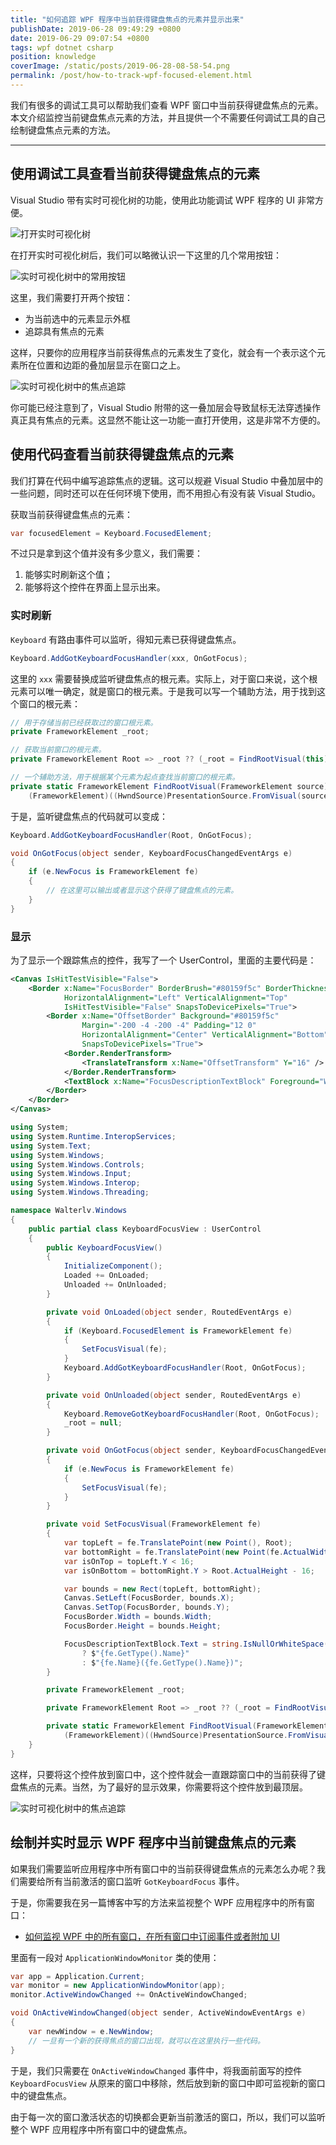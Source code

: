 ```yaml
---
title: "如何追踪 WPF 程序中当前获得键盘焦点的元素并显示出来"
publishDate: 2019-06-28 09:49:29 +0800
date: 2019-06-29 09:07:54 +0800
tags: wpf dotnet csharp
position: knowledge
coverImage: /static/posts/2019-06-28-08-58-54.png
permalink: /post/how-to-track-wpf-focused-element.html
---
```


我们有很多的调试工具可以帮助我们查看 WPF 窗口中当前获得键盘焦点的元素。本文介绍监控当前键盘焦点元素的方法，并且提供一个不需要任何调试工具的自己绘制键盘焦点元素的方法。

---

<div id="toc"></div>

## 使用调试工具查看当前获得键盘焦点的元素

Visual Studio 带有实时可视化树的功能，使用此功能调试 WPF 程序的 UI 非常方便。

![打开实时可视化树](/static/posts/2019-06-28-08-58-54.png)

在打开实时可视化树后，我们可以略微认识一下这里的几个常用按钮：

![实时可视化树中的常用按钮](/static/posts/2019-06-28-09-03-11.png)

这里，我们需要打开两个按钮：

- 为当前选中的元素显示外框
- 追踪具有焦点的元素

这样，只要你的应用程序当前获得焦点的元素发生了变化，就会有一个表示这个元素所在位置和边距的叠加层显示在窗口之上。

![实时可视化树中的焦点追踪](/static/posts/2019-06-28-live-visual-tree-track-focused-element.gif)

你可能已经注意到了，Visual Studio 附带的这一叠加层会导致鼠标无法穿透操作真正具有焦点的元素。这显然不能让这一功能一直打开使用，这是非常不方便的。

## 使用代码查看当前获得键盘焦点的元素

我们打算在代码中编写追踪焦点的逻辑。这可以规避 Visual Studio 中叠加层中的一些问题，同时还可以在任何环境下使用，而不用担心有没有装 Visual Studio。

获取当前获得键盘焦点的元素：

```csharp
var focusedElement = Keyboard.FocusedElement;
```

不过只是拿到这个值并没有多少意义，我们需要：

1. 能够实时刷新这个值；
1. 能够将这个控件在界面上显示出来。

### 实时刷新

`Keyboard` 有路由事件可以监听，得知元素已获得键盘焦点。

```csharp
Keyboard.AddGotKeyboardFocusHandler(xxx, OnGotFocus);
```

这里的 `xxx` 需要替换成监听键盘焦点的根元素。实际上，对于窗口来说，这个根元素可以唯一确定，就是窗口的根元素。于是我可以写一个辅助方法，用于找到这个窗口的根元素：

```csharp
// 用于存储当前已经获取过的窗口根元素。
private FrameworkElement _root;

// 获取当前窗口的根元素。
private FrameworkElement Root => _root ?? (_root = FindRootVisual(this));

// 一个辅助方法，用于根据某个元素为起点查找当前窗口的根元素。
private static FrameworkElement FindRootVisual(FrameworkElement source) =>
    (FrameworkElement)((HwndSource)PresentationSource.FromVisual(source)).RootVisual;
```

于是，监听键盘焦点的代码就可以变成：

```csharp
Keyboard.AddGotKeyboardFocusHandler(Root, OnGotFocus);

void OnGotFocus(object sender, KeyboardFocusChangedEventArgs e)
{
    if (e.NewFocus is FrameworkElement fe)
    {
        // 在这里可以输出或者显示这个获得了键盘焦点的元素。
    }
}
```

### 显示

为了显示一个跟踪焦点的控件，我写了一个 UserControl，里面的主要代码是：

```xml
<Canvas IsHitTestVisible="False">
    <Border x:Name="FocusBorder" BorderBrush="#80159f5c" BorderThickness="4"
            HorizontalAlignment="Left" VerticalAlignment="Top"
            IsHitTestVisible="False" SnapsToDevicePixels="True">
        <Border x:Name="OffsetBorder" Background="#80159f5c"
                Margin="-200 -4 -200 -4" Padding="12 0"
                HorizontalAlignment="Center" VerticalAlignment="Bottom"
                SnapsToDevicePixels="True">
            <Border.RenderTransform>
                <TranslateTransform x:Name="OffsetTransform" Y="16" />
            </Border.RenderTransform>
            <TextBlock x:Name="FocusDescriptionTextBlock" Foreground="White" HorizontalAlignment="Center" />
        </Border>
    </Border>
</Canvas>
```

```csharp
using System;
using System.Runtime.InteropServices;
using System.Text;
using System.Windows;
using System.Windows.Controls;
using System.Windows.Input;
using System.Windows.Interop;
using System.Windows.Threading;

namespace Walterlv.Windows
{
    public partial class KeyboardFocusView : UserControl
    {
        public KeyboardFocusView()
        {
            InitializeComponent();
            Loaded += OnLoaded;
            Unloaded += OnUnloaded;
        }

        private void OnLoaded(object sender, RoutedEventArgs e)
        {
            if (Keyboard.FocusedElement is FrameworkElement fe)
            {
                SetFocusVisual(fe);
            }
            Keyboard.AddGotKeyboardFocusHandler(Root, OnGotFocus);
        }

        private void OnUnloaded(object sender, RoutedEventArgs e)
        {
            Keyboard.RemoveGotKeyboardFocusHandler(Root, OnGotFocus);
            _root = null;
        }

        private void OnGotFocus(object sender, KeyboardFocusChangedEventArgs e)
        {
            if (e.NewFocus is FrameworkElement fe)
            {
                SetFocusVisual(fe);
            }
        }

        private void SetFocusVisual(FrameworkElement fe)
        {
            var topLeft = fe.TranslatePoint(new Point(), Root);
            var bottomRight = fe.TranslatePoint(new Point(fe.ActualWidth, fe.ActualHeight), Root);
            var isOnTop = topLeft.Y < 16;
            var isOnBottom = bottomRight.Y > Root.ActualHeight - 16;

            var bounds = new Rect(topLeft, bottomRight);
            Canvas.SetLeft(FocusBorder, bounds.X);
            Canvas.SetTop(FocusBorder, bounds.Y);
            FocusBorder.Width = bounds.Width;
            FocusBorder.Height = bounds.Height;

            FocusDescriptionTextBlock.Text = string.IsNullOrWhiteSpace(fe.Name)
                ? $"{fe.GetType().Name}"
                : $"{fe.Name}({fe.GetType().Name})";
        }

        private FrameworkElement _root;

        private FrameworkElement Root => _root ?? (_root = FindRootVisual(this));

        private static FrameworkElement FindRootVisual(FrameworkElement source) =>
            (FrameworkElement)((HwndSource)PresentationSource.FromVisual(source)).RootVisual;
    }
}
```

这样，只要将这个控件放到窗口中，这个控件就会一直跟踪窗口中的当前获得了键盘焦点的元素。当然，为了最好的显示效果，你需要将这个控件放到最顶层。

![实时可视化树中的焦点追踪](/static/posts/2019-06-28-focused-element.gif)

## 绘制并实时显示 WPF 程序中当前键盘焦点的元素

如果我们需要监听应用程序中所有窗口中的当前获得键盘焦点的元素怎么办呢？我们需要给所有当前激活的窗口监听 `GotKeyboardFocus` 事件。

于是，你需要我在另一篇博客中写的方法来监视整个 WPF 应用程序中的所有窗口：

- [如何监视 WPF 中的所有窗口，在所有窗口中订阅事件或者附加 UI](/post/how-to-monitor-all-windows-of-wpf-application)

里面有一段对 `ApplicationWindowMonitor` 类的使用：

```csharp
var app = Application.Current;
var monitor = new ApplicationWindowMonitor(app);
monitor.ActiveWindowChanged += OnActiveWindowChanged;

void OnActiveWindowChanged(object sender, ActiveWindowEventArgs e)
{
    var newWindow = e.NewWindow;
    // 一旦有一个新的获得焦点的窗口出现，就可以在这里执行一些代码。
}
```

于是，我们只需要在 `OnActiveWindowChanged` 事件中，将我面前面写的控件 `KeyboardFocusView` 从原来的窗口中移除，然后放到新的窗口中即可监视新的窗口中的键盘焦点。

由于每一次的窗口激活状态的切换都会更新当前激活的窗口，所以，我们可以监听整个 WPF 应用程序中所有窗口中的键盘焦点。


